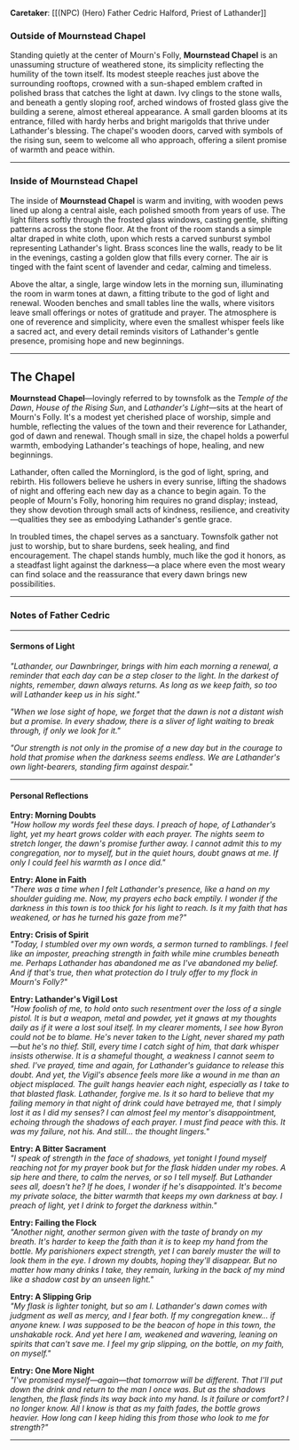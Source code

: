 **Caretaker**: [[(NPC) (Hero) Father Cedric Halford, Priest of Lathander]]

### **Outside of Mournstead Chapel**

Standing quietly at the center of Mourn's Folly, **Mournstead Chapel** is an unassuming structure of weathered stone, its simplicity reflecting the humility of the town itself. Its modest steeple reaches just above the surrounding rooftops, crowned with a sun-shaped emblem crafted in polished brass that catches the light at dawn. Ivy clings to the stone walls, and beneath a gently sloping roof, arched windows of frosted glass give the building a serene, almost ethereal appearance. A small garden blooms at its entrance, filled with hardy herbs and bright marigolds that thrive under Lathander's blessing. The chapel's wooden doors, carved with symbols of the rising sun, seem to welcome all who approach, offering a silent promise of warmth and peace within.

---

### **Inside of Mournstead Chapel**

The inside of **Mournstead Chapel** is warm and inviting, with wooden pews lined up along a central aisle, each polished smooth from years of use. The light filters softly through the frosted glass windows, casting gentle, shifting patterns across the stone floor. At the front of the room stands a simple altar draped in white cloth, upon which rests a carved sunburst symbol representing Lathander's light. Brass sconces line the walls, ready to be lit in the evenings, casting a golden glow that fills every corner. The air is tinged with the faint scent of lavender and cedar, calming and timeless.

Above the altar, a single, large window lets in the morning sun, illuminating the room in warm tones at dawn, a fitting tribute to the god of light and renewal. Wooden benches and small tables line the walls, where visitors leave small offerings or notes of gratitude and prayer. The atmosphere is one of reverence and simplicity, where even the smallest whisper feels like a sacred act, and every detail reminds visitors of Lathander's gentle presence, promising hope and new beginnings.

---

## **The Chapel**

**Mournstead Chapel**—lovingly referred to by townsfolk as the *Temple of the Dawn*, *House of the Rising Sun*, and *Lathander's Light*—sits at the heart of Mourn's Folly. It's a modest yet cherished place of worship, simple and humble, reflecting the values of the town and their reverence for Lathander, god of dawn and renewal. Though small in size, the chapel holds a powerful warmth, embodying Lathander's teachings of hope, healing, and new beginnings.

Lathander, often called the Morninglord, is the god of light, spring, and rebirth. His followers believe he ushers in every sunrise, lifting the shadows of night and offering each new day as a chance to begin again. To the people of Mourn's Folly, honoring him requires no grand display; instead, they show devotion through small acts of kindness, resilience, and creativity—qualities they see as embodying Lathander's gentle grace.

In troubled times, the chapel serves as a sanctuary. Townsfolk gather not just to worship, but to share burdens, seek healing, and find encouragement. The chapel stands humbly, much like the god it honors, as a steadfast light against the darkness—a place where even the most weary can find solace and the reassurance that every dawn brings new possibilities.

---

### **Notes of Father Cedric**

---

#### **Sermons of Light**

*"Lathander, our Dawnbringer, brings with him each morning a renewal, a reminder that each day can be a step closer to the light. In the darkest of nights, remember, dawn always returns. As long as we keep faith, so too will Lathander keep us in his sight."*

*"When we lose sight of hope, we forget that the dawn is not a distant wish but a promise. In every shadow, there is a sliver of light waiting to break through, if only we look for it."*

*"Our strength is not only in the promise of a new day but in the courage to hold that promise when the darkness seems endless. We are Lathander's own light-bearers, standing firm against despair."*

---

#### **Personal Reflections**

**Entry: Morning Doubts**  
*"How hollow my words feel these days. I preach of hope, of Lathander's light, yet my heart grows colder with each prayer. The nights seem to stretch longer, the dawn's promise further away. I cannot admit this to my congregation, nor to myself, but in the quiet hours, doubt gnaws at me. If only I could feel his warmth as I once did."*

**Entry: Alone in Faith**  
*"There was a time when I felt Lathander's presence, like a hand on my shoulder guiding me. Now, my prayers echo back emptily. I wonder if the darkness in this town is too thick for his light to reach. Is it my faith that has weakened, or has he turned his gaze from me?"*

**Entry: Crisis of Spirit**  
*"Today, I stumbled over my own words, a sermon turned to ramblings. I feel like an imposter, preaching strength in faith while mine crumbles beneath me. Perhaps Lathander has abandoned me as I've abandoned my belief. And if that's true, then what protection do I truly offer to my flock in Mourn's Folly?"*

**Entry: Lathander's Vigil Lost**  
*"How foolish of me, to hold onto such resentment over the loss of a single pistol. It is but a weapon, metal and powder, yet it gnaws at my thoughts daily as if it were a lost soul itself. In my clearer moments, I see how Byron could not be to blame. He's never taken to the Light, never shared my path—but he's no thief. Still, every time I catch sight of him, that dark whisper insists otherwise. It is a shameful thought, a weakness I cannot seem to shed. I've prayed, time and again, for Lathander's guidance to release this doubt. And yet, the Vigil's absence feels more like a wound in me than an object misplaced. The guilt hangs heavier each night, especially as I take to that blasted flask. Lathander, forgive me. Is it so hard to believe that my failing memory in that night of drink could have betrayed me, that I simply lost it as I did my senses? I can almost feel my mentor's disappointment, echoing through the shadows of each prayer. I must find peace with this. It was my failure, not his. And still... the thought lingers."*

**Entry: A Bitter Sacrament**  
*"I speak of strength in the face of shadows, yet tonight I found myself reaching not for my prayer book but for the flask hidden under my robes. A sip here and there, to calm the nerves, or so I tell myself. But Lathander sees all, doesn't he? If he does, I wonder if he's disappointed. It's become my private solace, the bitter warmth that keeps my own darkness at bay. I preach of light, yet I drink to forget the darkness within."*

**Entry: Failing the Flock**  
*"Another night, another sermon given with the taste of brandy on my breath. It's harder to keep the faith than it is to keep my hand from the bottle. My parishioners expect strength, yet I can barely muster the will to look them in the eye. I drown my doubts, hoping they'll disappear. But no matter how many drinks I take, they remain, lurking in the back of my mind like a shadow cast by an unseen light."*

**Entry: A Slipping Grip**  
*"My flask is lighter tonight, but so am I. Lathander's dawn comes with judgment as well as mercy, and I fear both. If my congregation knew... if anyone knew. I was supposed to be the beacon of hope in this town, the unshakable rock. And yet here I am, weakened and wavering, leaning on spirits that can't save me. I feel my grip slipping, on the bottle, on my faith, on myself."*

**Entry: One More Night**  
*"I've promised myself—again—that tomorrow will be different. That I'll put down the drink and return to the man I once was. But as the shadows lengthen, the flask finds its way back into my hand. Is it failure or comfort? I no longer know. All I know is that as my faith fades, the bottle grows heavier. How long can I keep hiding this from those who look to me for strength?"*

---
